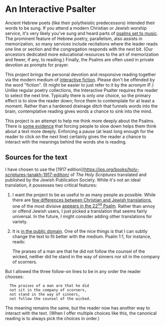 # An Interactive Psalter

Ancient Hebrew poets (like their polytheistic predecessors) intended
their words to be sung. If you attend a modern Christian or Jewish
worship service, it's very likely you've sung and heard parts of
[psalms set to music](http://www.chabad.org/multimedia/media_cdo/aid/692801/jewish/26-Ashrei-Song.htm). The
prominent feature of Hebrew poetry, parallelism, also assists in
memorization, so many services include recitations where the leader
reads one line or section and the congregation responds with the next
bit. (Our ancestors dedicated more educational resources to the art of
memorization and fewer, if any, to reading.) Finally, the Psalms are
often used in private devotion as prompts for prayer.

This project brings the personal devotion and responsive reading
together via the modern medium of
[interactive fiction](http://www.ifarchive.org/). Please don't be
offended by the word "fiction". (It might be easier to just refer to
it by the acronym IF.) Unlike regular poetry collections, the
Interactive Psalter requires the reader to select the next
line. Typically there is only _one_ choice, so the primary effect is
to slow the reader down; force them to contemplate for at least a
moment. Rather than a hardened drainage ditch that funnels words into
the brain, contemplative reading gives words a chance to sink into the
mind.

This project is an attempt to help me think more deeply about the
Psalms. There is
[some evidence](http://blog.digitales.com.au/2014/05/fluency-vs-disfluency-is-there-a-use-for-near-unreadable-fonts/)
that forcing people to slow down helps them think about a text more
deeply. Enforcing a pause (at least long enough for the reader to
click on the next line) certainly gives the reader a chance to
interact with the meanings behind the words she is reading.

## Sources for the text

I have chosen to use the
[1917 edition](https://jps.org/books/holy-scriptures-tanakh-1917-edition/
of _The Holy Scriptures_ translated and published by the Jewish
Publication Society. While it's not an ideal translation, it possesses
two critical features:

1. I want the project to be as useful to as many people as
   possible. While there are
   [few differences between Christian and Jewish translations](http://hermeneutics.stackexchange.com/a/4374/68),
   one of the most divisive
   [appears in the 22<sup>nd</sup> Psalm](http://hermeneutics.stackexchange.com/q/105/68). Rather
   than annoy or offend Jewish users, I just picked a translation that
   seems fairly universal. In the future, I might consider adding
   other translations for variety.

2. It is
   [in the public domain](http://christianity.stackexchange.com/q/16377/914). One
   of the nice things is that I can subtly change the text to fit
   better with the medium. Psalm 1:1, for instance, reads:

      The praises of a man are that he did
      not follow the counsel of the wicked,
      neither did he stand in the way of sinners
      nor sit in the company of scorners.

  But I allowed the three follow-on lines to be in any order the reader chooses:

      The praises of a man are that he did
      not sit in the company of scorners,
      not stand in the way of sinners,
      not follow the counsel of the wicked.
      
  The meaning remains the same, but the reader now has another way to
  interact with the text. (When I offer multiple choices like this,
  the canonical reading is to always pick the choices in order.)
